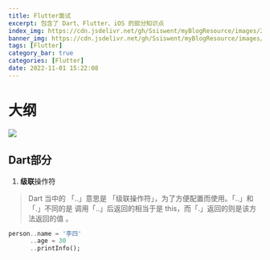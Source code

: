 ```yaml
---
title: Flutter面试
excerpt: 包含了 Dart、Flutter、iOS 的部分知识点
index_img: https://cdn.jsdelivr.net/gh/Ssiswent/myBlogResource/images/20221101154309.png
banner_img: https://cdn.jsdelivr.net/gh/Ssiswent/myBlogResource/images/20221101154334.png
tags: [Flutter]
category_bar: true
categories: [Flutter]
date: 2022-11-01 15:22:08
---
```


# 大纲
![](https://cdn.jsdelivr.net/gh/Ssiswent/myBlogResource/images/xmind_flutter.png)

## Dart部分

1. **级联**操作符
> Dart 当中的 「..」意思是 「级联操作符」，为了方便配置而使用。「..」和「.」不同的是 调用「..」后返回的相当于是 this，而「.」返回的则是该方法返回的值 。
``` dart
person..name = '李四'
      ..age = 30
      ..printInfo();
```